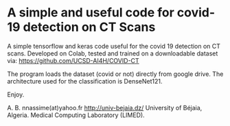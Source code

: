 # A simple and useful code for covid-19 detection on CT Scans

A simple tensorflow and keras code useful for the covid 19 detection on CT scans. Developed on Colab, tested and trained on a downloadable dataset via: https://github.com/UCSD-AI4H/COVID-CT

The program loads the dataset (covid or not) directly from google drive. The architecture used for the classification is DenseNet121.

Enjoy.

A. B. nnassime(at)yahoo.fr http://univ-bejaia.dz/ University of Béjaia, Algeria. Medical Computing Laboratory (LIMED).
